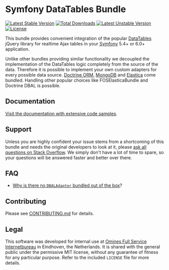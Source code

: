 # Symfony DataTables Bundle
[![Latest Stable Version](https://poser.pugx.org/omines/datatables-bundle/version)](https://packagist.org/packages/omines/datatables-bundle)
[![Total Downloads](https://poser.pugx.org/omines/datatables-bundle/downloads)](https://packagist.org/packages/omines/datatables-bundle)
[![Latest Unstable Version](https://poser.pugx.org/omines/datatables-bundle/v/unstable)](//packagist.org/packages/omines/datatables-bundle)
[![License](https://poser.pugx.org/omines/datatables-bundle/license)](https://packagist.org/packages/omines/datatables-bundle)

This bundle provides convenient integration of the popular [DataTables](https://datatables.net/) jQuery library
for realtime Ajax tables in your [Symfony](https://symfony.com/) 5.4+ or 6.0+ application.

Unlike other bundles providing similar functionality we decoupled the implementation of the DataTables logic
completely from the source of the data. Therefore it is possible to implement your own custom adapters for
every possible data source. [Doctrine ORM](https://github.com/doctrine/DoctrineBundle), [MongoDB](https://github.com/mongodb/mongo-php-library) and [Elastica](https://github.com/ruflin/Elastica) come bundled. Handling other popular
choices like FOSElasticaBundle and Doctrine DBAL is possible.

## Documentation

[Visit the documentation with extensive code samples](https://omines.github.io/datatables-bundle/).

## Support

Unless you are highly confident your issue stems from a shortcoming of this bundle and needs the original developers
to look at it, please [ask all questions on Stack Overflow](https://stackoverflow.com/search?q=datatables+omines). We
simply don't have a lot of time to spare, so your questions will be answered faster and better over there.

## FAQ

- [Why is there no `DBALAdapter` bundled out of the box](https://github.com/omines/datatables-bundle/pull/275#issuecomment-1420600416)?

## Contributing

Please see [CONTRIBUTING.md](https://github.com/omines/datatables-bundle/blob/master/CONTRIBUTING.md) for details.

## Legal

This software was developed for internal use at [Omines Full Service Internetbureau](https://www.omines.nl/)
in Eindhoven, the Netherlands. It is shared with the general public under the permissive MIT license, without
any guarantee of fitness for any particular purpose. Refer to the included `LICENSE` file for more details.
